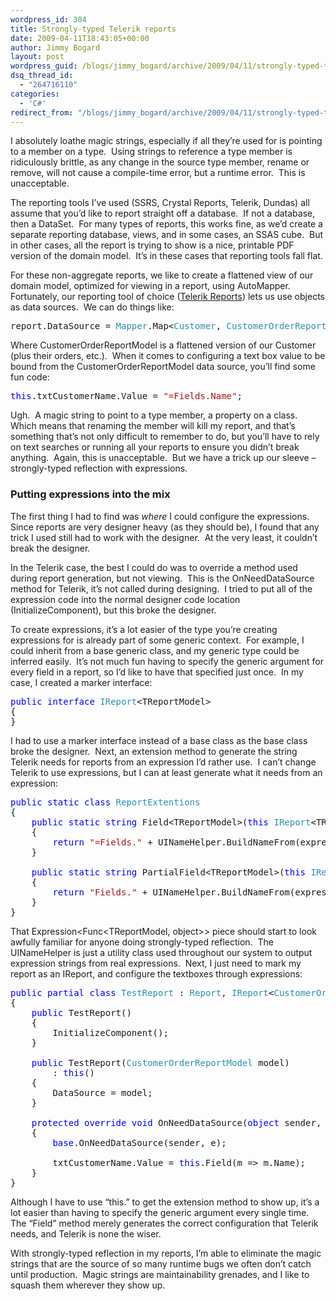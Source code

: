 ```yaml
---
wordpress_id: 304
title: Strongly-typed Telerik reports
date: 2009-04-11T18:43:05+00:00
author: Jimmy Bogard
layout: post
wordpress_guid: /blogs/jimmy_bogard/archive/2009/04/11/strongly-typed-telerik-reports.aspx
dsq_thread_id:
  - "264716110"
categories:
  - 'C#'
redirect_from: "/blogs/jimmy_bogard/archive/2009/04/11/strongly-typed-telerik-reports.aspx/"
---
```

I absolutely loathe magic strings, especially if all they’re used for is pointing to a member on a type.&#160; Using strings to reference a type member is ridiculously brittle, as any change in the source type member, rename or remove, will not cause a compile-time error, but a runtime error.&#160; This is unacceptable.

The reporting tools I’ve used (SSRS, Crystal Reports, Telerik, Dundas) all assume that you’d like to report straight off a database.&#160; If not a database, then a DataSet.&#160; For many types of reports, this works fine, as we’d create a separate reporting database, views, and in some cases, an SSAS cube.&#160; But in other cases, all the report is trying to show is a nice, printable PDF version of the domain model.&#160; It’s in these cases that reporting tools fall flat.

For these non-aggregate reports, we like to create a flattened view of our domain model, optimized for viewing in a report, using AutoMapper.&#160; Fortunately, our reporting tool of choice ([Telerik Reports](http://www.telerik.com/products/reporting.aspx)) lets us use objects as data sources.&#160; We can do things like:

<pre>report.DataSource = <span style="color: #2b91af">Mapper</span>.Map&lt;<span style="color: #2b91af">Customer</span>, <span style="color: #2b91af">CustomerOrderReportModel</span>&gt;(customer);</pre>

[](http://11011.net/software/vspaste)

Where CustomerOrderReportModel is a flattened version of our Customer (plus their orders, etc.).&#160; When it comes to configuring a text box value to be bound from the CustomerOrderReportModel data source, you’ll find some fun code:

<pre><span style="color: blue">this</span>.txtCustomerName.Value = <span style="color: #a31515">"=Fields.Name"</span>;</pre>

[](http://11011.net/software/vspaste)

Ugh.&#160; A magic string to point to a type member, a property on a class.&#160; Which means that renaming the member will kill my report, and that’s something that’s not only difficult to remember to do, but you’ll have to rely on text searches or running all your reports to ensure you didn’t break anything.&#160; Again, this is unacceptable.&#160; But we have a trick up our sleeve – strongly-typed reflection with expressions.

### Putting expressions into the mix

The first thing I had to find was _where_ I could configure the expressions.&#160; Since reports are very designer heavy (as they should be), I found that any trick I used still had to work with the designer.&#160; At the very least, it couldn’t break the designer.

In the Telerik case, the best I could do was to override a method used during report generation, but not viewing.&#160; This is the OnNeedDataSource method for Telerik, it’s not called during designing.&#160; I tried to put all of the expression code into the normal designer code location (InitializeComponent), but this broke the designer.

To create expressions, it’s a lot easier of the type you’re creating expressions for is already part of some generic context.&#160; For example, I could inherit from a base generic class, and my generic type could be inferred easily.&#160; It’s not much fun having to specify the generic argument for every field in a report, so I’d like to have that specified just once.&#160; In my case, I created a marker interface:

<pre><span style="color: blue">public interface </span><span style="color: #2b91af">IReport</span>&lt;TReportModel&gt;
{
}</pre>

[](http://11011.net/software/vspaste)

I had to use a marker interface instead of a base class as the base class broke the designer.&#160; Next, an extension method to generate the string Telerik needs for reports from an expression I’d rather use.&#160; I can’t change Telerik to use expressions, but I can at least generate what it needs from an expression:

<pre><span style="color: blue">public static class </span><span style="color: #2b91af">ReportExtentions
</span>{
    <span style="color: blue">public static string </span>Field&lt;TReportModel&gt;(<span style="color: blue">this </span><span style="color: #2b91af">IReport</span>&lt;TReportModel&gt; report, <span style="color: #2b91af">Expression</span>&lt;<span style="color: #2b91af">Func</span>&lt;TReportModel, <span style="color: blue">object</span>&gt;&gt; expression)
    {
        <span style="color: blue">return </span><span style="color: #a31515">"=Fields." </span>+ UINameHelper.BuildNameFrom(expression);
    }

    <span style="color: blue">public static string </span>PartialField&lt;TReportModel&gt;(<span style="color: blue">this </span><span style="color: #2b91af">IReport</span>&lt;TReportModel&gt; report, <span style="color: #2b91af">Expression</span>&lt;<span style="color: #2b91af">Func</span>&lt;TReportModel, <span style="color: blue">object</span>&gt;&gt; expression)
    {
        <span style="color: blue">return </span><span style="color: #a31515">"Fields." </span>+ UINameHelper.BuildNameFrom(expression);
    }
}</pre>

[](http://11011.net/software/vspaste)

That Expression<Func<TReportModel, object>> piece should start to look awfully familiar for anyone doing strongly-typed reflection.&#160; The UINameHelper is just a utility class used throughout our system to output expression strings from real expressions.&#160; Next, I just need to mark my report as an IReport, and configure the textboxes through expressions:

<pre><span style="color: blue">public partial class </span><span style="color: #2b91af">TestReport </span>: <span style="color: #2b91af">Report</span>, <span style="color: #2b91af">IReport</span>&lt;<span style="color: #2b91af">CustomerOrderReportModel</span>&gt;
{
    <span style="color: blue">public </span>TestReport()
    {
        InitializeComponent();
    }

    <span style="color: blue">public </span>TestReport(<span style="color: #2b91af">CustomerOrderReportModel </span>model)
        : <span style="color: blue">this</span>()
    {
        DataSource = model;
    }

    <span style="color: blue">protected override void </span>OnNeedDataSource(<span style="color: blue">object </span>sender, System.<span style="color: #2b91af">EventArgs </span>e)
    {
        <span style="color: blue">base</span>.OnNeedDataSource(sender, e);

        txtCustomerName.Value = <span style="color: blue">this</span>.Field(m =&gt; m.Name);
    }
}</pre>

[](http://11011.net/software/vspaste)

Although I have to use “this.” to get the extension method to show up, it’s a lot easier than having to specify the generic argument every single time.&#160; The “Field” method merely generates the correct configuration that Telerik needs, and Telerik is none the wiser.

With strongly-typed reflection in my reports, I’m able to eliminate the magic strings that are the source of so many runtime bugs we often don’t catch until production.&#160; Magic strings are maintainability grenades, and I like to squash them wherever they show up.